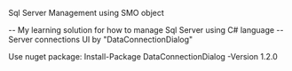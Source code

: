 Sql Server Management using SMO object

-- My learning solution for how to manage Sql Server using C# language
-- Server connections UI by "DataConnectionDialog"


Use nuget package:
Install-Package DataConnectionDialog -Version 1.2.0